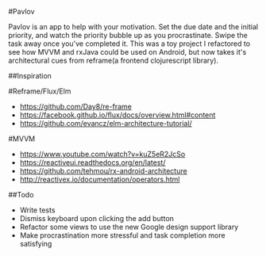 #Pavlov

Pavlov is an app to help with your motivation. Set the due date and the initial priority, and watch the priority bubble up as you procrastinate. Swipe the task away once you've completed it. This was a toy project I refactored to see how MVVM and rxJava could be used on Android, but now takes it's architectural cues from reframe(a frontend clojurescript library). 

##Inspiration

#Reframe/Flux/Elm
* https://github.com/Day8/re-frame
* https://facebook.github.io/flux/docs/overview.html#content
* https://github.com/evancz/elm-architecture-tutorial/

#MVVM
* https://www.youtube.com/watch?v=kuZ5eR2JcSo
* https://reactiveui.readthedocs.org/en/latest/
* https://github.com/tehmou/rx-android-architecture
* http://reactivex.io/documentation/operators.html

##Todo
* Write tests
* Dismiss keyboard upon clicking the add button
* Refactor some views to use the new Google design support library
* Make procrastination more stressful and task completion more satisfying


